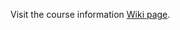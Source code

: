 

Visit the course information [Wiki page](https://github.com/software-engineering-amsterdam/software-construction/wiki).

